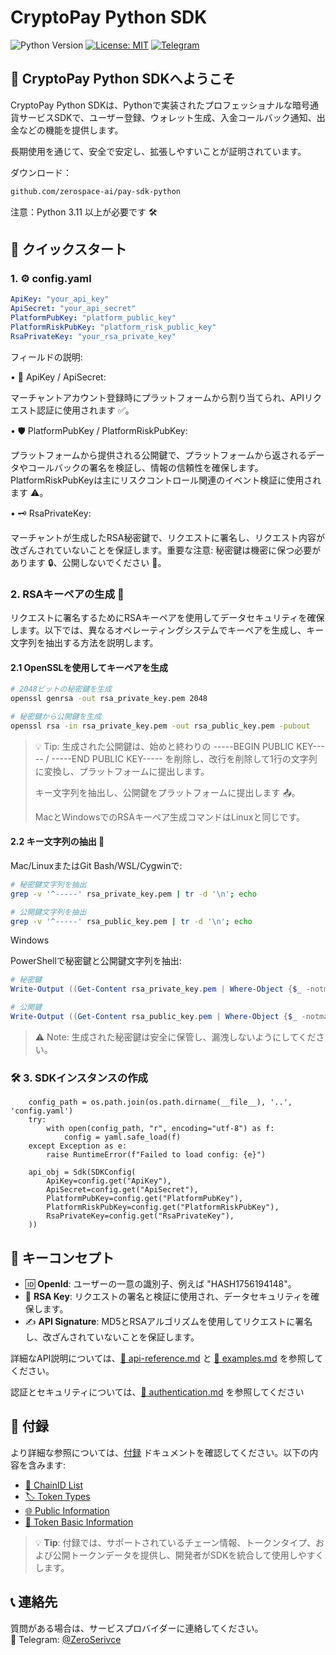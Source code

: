 # CryptoPay Python SDK

![Python Version](https://img.shields.io/badge/python-3.11+-blue.svg)
[![License: MIT](https://img.shields.io/badge/License-MIT-yellow.svg)](https://opensource.org/licenses/MIT)
[![Telegram](https://img.shields.io/badge/chat-Telegram-blue?logo=telegram)](https://t.me/ZeroSerivce)

## 🌟 CryptoPay Python SDKへようこそ

CryptoPay Python SDKは、Pythonで実装されたプロフェッショナルな暗号通貨サービスSDKで、ユーザー登録、ウォレット生成、入金コールバック通知、出金などの機能を提供します。

長期使用を通じて、安全で安定し、拡張しやすいことが証明されています。

ダウンロード：

```bash
github.com/zerospace-ai/pay-sdk-python
```

注意：Python 3.11 以上が必要です 🛠️

## 🚀 クイックスタート
### 1. ⚙️ config.yaml

```yaml
ApiKey: "your_api_key"
ApiSecret: "your_api_secret"
PlatformPubKey: "platform_public_key"
PlatformRiskPubKey: "platform_risk_public_key"
RsaPrivateKey: "your_rsa_private_key"
```

フィールドの説明:

• 🔑 ApiKey / ApiSecret:

マーチャントアカウント登録時にプラットフォームから割り当てられ、APIリクエスト認証に使用されます ✅。

• 🛡️ PlatformPubKey / PlatformRiskPubKey:

プラットフォームから提供される公開鍵で、プラットフォームから返されるデータやコールバックの署名を検証し、情報の信頼性を確保します。PlatformRiskPubKeyは主にリスクコントロール関連のイベント検証に使用されます ⚠️。

• 🗝️ RsaPrivateKey:

マーチャントが生成したRSA秘密鍵で、リクエストに署名し、リクエスト内容が改ざんされていないことを保証します。重要な注意: 秘密鍵は機密に保つ必要があります 🔒、公開しないでください 🚫。

### 2. RSAキーペアの生成 🔐

リクエストに署名するためにRSAキーペアを使用してデータセキュリティを確保します。以下では、異なるオペレーティングシステムでキーペアを生成し、キー文字列を抽出する方法を説明します。

#### 2.1 OpenSSLを使用してキーペアを生成

```bash
# 2048ビットの秘密鍵を生成
openssl genrsa -out rsa_private_key.pem 2048

# 秘密鍵から公開鍵を生成
openssl rsa -in rsa_private_key.pem -out rsa_public_key.pem -pubout
```

> 💡 Tip: 生成された公開鍵は、始めと終わりの -----BEGIN PUBLIC KEY----- / -----END PUBLIC KEY----- を削除し、改行を削除して1行の文字列に変換し、プラットフォームに提出します。
> 
> キー文字列を抽出し、公開鍵をプラットフォームに提出します 📤。
>
>MacとWindowsでのRSAキーペア生成コマンドはLinuxと同じです。

#### 2.2 キー文字列の抽出 🔑

Mac/LinuxまたはGit Bash/WSL/Cygwinで:

```bash
# 秘密鍵文字列を抽出
grep -v '^-----' rsa_private_key.pem | tr -d '\n'; echo

# 公開鍵文字列を抽出
grep -v '^-----' rsa_public_key.pem | tr -d '\n'; echo
```

Windows

PowerShellで秘密鍵と公開鍵文字列を抽出:

```powershell
# 秘密鍵
Write-Output ((Get-Content rsa_private_key.pem | Where-Object {$_ -notmatch "^-----"}) -join "")

# 公開鍵
Write-Output ((Get-Content rsa_public_key.pem | Where-Object {$_ -notmatch "^-----"}) -join "")
```

> ⚠️ Note: 生成された秘密鍵は安全に保管し、漏洩しないようにしてください。


### 🛠️ 3. SDKインスタンスの作成

```
    config_path = os.path.join(os.path.dirname(__file__), '..', 'config.yaml')
    try:
        with open(config_path, "r", encoding="utf-8") as f:
            config = yaml.safe_load(f)
    except Exception as e:
        raise RuntimeError(f"Failed to load config: {e}")

    api_obj = Sdk(SDKConfig(
        ApiKey=config.get("ApiKey"),
        ApiSecret=config.get("ApiSecret"),
        PlatformPubKey=config.get("PlatformPubKey"),
        PlatformRiskPubKey=config.get("PlatformRiskPubKey"),
        RsaPrivateKey=config.get("RsaPrivateKey"),
    ))
```

## 🔑 キーコンセプト

- 🆔 **OpenId**: ユーザーの一意の識別子、例えば "HASH1756194148"。
- 🔐 **RSA Key**: リクエストの署名と検証に使用され、データセキュリティを確保します。
- ✍️ **API Signature**: MD5とRSAアルゴリズムを使用してリクエストに署名し、改ざんされていないことを保証します。

詳細なAPI説明については、[🧩 api-reference.md](./api-reference.md) と [🧩 examples.md](./examples.md) を参照してください。

認証とセキュリティについては、[🧩 authentication.md](./authentication.md) を参照してください

## 📎 付録

より詳細な参照については、[付録](./appendix.md) ドキュメントを確認してください。以下の内容を含みます:

- [🧩 ChainID List](./appendix.md#-chainid-リスト)
- [🏷️ Token Types](./appendix.md#-トークンタイプ)
- [🌐 Public Information](./appendix.md#-公開情報)
- [🔰 Token Basic Information](./appendix.md#-トークン基本情報)

> 💡 **Tip**: 付録では、サポートされているチェーン情報、トークンタイプ、および公開トークンデータを提供し、開発者がSDKを統合して使用しやすくします。

## 📞 連絡先

質問がある場合は、サービスプロバイダーに連絡してください。  
💬 Telegram: [@ZeroSerivce](https://t.me/ZeroSerivce)